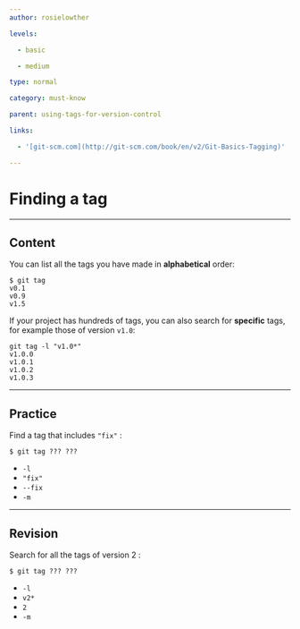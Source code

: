 ```yaml
---
author: rosielowther

levels:

  - basic

  - medium

type: normal

category: must-know

parent: using-tags-for-version-control

links:

  - '[git-scm.com](http://git-scm.com/book/en/v2/Git-Basics-Tagging)'

---
```


# Finding a tag

---
## Content

You can list all the tags you have made in **alphabetical** order:
```
$ git tag
v0.1
v0.9
v1.5
```
If your project has hundreds of tags, you can also search for **specific** tags, for example those of version `v1.0`:
```
git tag -l "v1.0*"
v1.0.0
v1.0.1
v1.0.2
v1.0.3
```

---
## Practice

Find a tag that includes `"fix"` :
```
$ git tag ??? ???
```

* `-l`
* `"fix"`
* `--fix`
* `-m`

---
## Revision

Search for all the tags of version 2 :
```
$ git tag ??? ???
```

* `-l`
* `v2*`
* `2`
* `-m`

